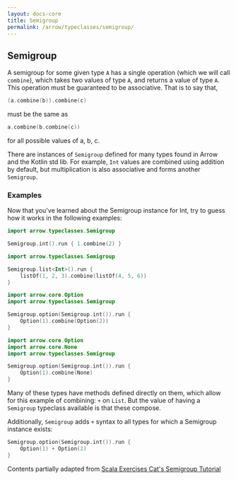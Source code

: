 ```yaml
---
layout: docs-core
title: Semigroup
permalink: /arrow/typeclasses/semigroup/
---
```


## Semigroup




A semigroup for some given type `A` has a single operation (which we will call `combine`), which takes two values of type `A`, and returns a value of type `A`. This operation must be guaranteed to be associative. That is to say that,

```kotlin
(a.combine(b)).combine(c)
```

must be the same as

```kotlin
a.combine(b.combine(c))
```

for all possible values of a, b, c.

There are instances of `Semigroup` defined for many types found in Arrow and the Kotlin std lib.
For example, `Int` values are combined using addition by default, but multiplication is also associative and forms another `Semigroup`.

### Examples

Now that you've learned about the Semigroup instance for Int, try to guess how it works in the following examples:

```kotlin
import arrow.typeclasses.Semigroup

Semigroup.int().run { 1.combine(2) }
```

```kotlin
import arrow.typeclasses.Semigroup

Semigroup.list<Int>().run {
    listOf(1, 2, 3).combine(listOf(4, 5, 6))
}
```

```kotlin
import arrow.core.Option
import arrow.typeclasses.Semigroup

Semigroup.option(Semigroup.int()).run {
    Option(1).combine(Option(2))
}
```

```kotlin
import arrow.core.Option
import arrow.core.None
import arrow.typeclasses.Semigroup

Semigroup.option(Semigroup.int()).run {
    Option(1).combine(None)
}
```

Many of these types have methods defined directly on them, which allow for this example of combining: `+` on `List`. But the value of having a `Semigroup` typeclass available is that these compose.

Additionally, `Semigroup` adds `+` syntax to all types for which a Semigroup instance exists:

```kotlin
Semigroup.option(Semigroup.int()).run {
    Option(1) + Option(2)
}
```

Contents partially adapted from [Scala Exercises Cat's Semigroup Tutorial](https://www.scala-exercises.org/cats/semigroup)
